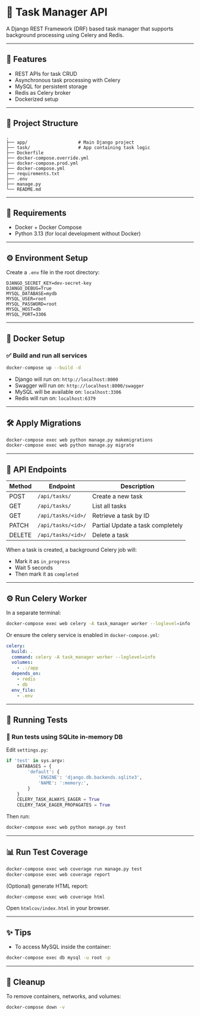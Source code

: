 
# 📝 Task Manager API

A Django REST Framework (DRF) based task manager that supports background processing using Celery and Redis.

---

## 🚀 Features

- REST APIs for task CRUD
- Asynchronous task processing with Celery
- MySQL for persistent storage
- Redis as Celery broker
- Dockerized setup

---

## 🧱 Project Structure

```
.
├── app/                   # Main Django project
├── task/                  # App containing task logic
├── Dockerfile
├── docker-compose.override.yml
├── docker-compose.prod.yml
├── docker-compose.yml
├── requirements.txt
├── .env
├── manage.py
└── README.md
```

---

## 🔧 Requirements

- Docker + Docker Compose
- Python 3.13 (for local development without Docker)

---

## ⚙️ Environment Setup

Create a `.env` file in the root directory:

```env
DJANGO_SECRET_KEY=dev-secret-key
DJANGO_DEBUG=True
MYSQL_DATABASE=mydb
MYSQL_USER=root
MYSQL_PASSWORD=root
MYSQL_HOST=db
MYSQL_PORT=3306
```

---

## 🐳 Docker Setup

### ✅ Build and run all services

```bash
docker-compose up --build -d
```

- Django will run on: `http://localhost:8000`
- Swagger will run on: `http://localhost:8000/swagger`
- MySQL will be available on: `localhost:3306`
- Redis will run on: `localhost:6379`

---

## 🛠️ Apply Migrations

```bash
docker-compose exec web python manage.py makemigrations
docker-compose exec web python manage.py migrate
```

---

## 📮 API Endpoints

| Method | Endpoint           | Description                     |
|--------|--------------------|---------------------------------|
| POST   | `/api/tasks/`      | Create a new task               |
| GET    | `/api/tasks/`      | List all tasks                  |
| GET    | `/api/tasks/<id>/` | Retrieve a task by ID           |
| PATCH  | `/api/tasks/<id>/` | Partial Update a task completely|
| DELETE | `/api/tasks/<id>/` | Delete a task                   |

When a task is created, a background Celery job will:
- Mark it as `in_progress`
- Wait 5 seconds
- Then mark it as `completed`

---

## ⚙️ Run Celery Worker

In a separate terminal:

```bash
docker-compose exec web celery -A task_manager worker --loglevel=info
```

Or ensure the celery service is enabled in `docker-compose.yml`:

```yaml
celery:
  build: .
  command: celery -A task_manager worker --loglevel=info
  volumes:
    - .:/app
  depends_on:
    - redis
    - db
  env_file:
    - .env
```

---

## 🧪 Running Tests

### 🔹 Run tests using SQLite in-memory DB

Edit `settings.py`:

```python
if 'test' in sys.argv:
    DATABASES = {
        'default': {
            'ENGINE': 'django.db.backends.sqlite3',
            'NAME': ':memory:',
        }
    }
    CELERY_TASK_ALWAYS_EAGER = True
    CELERY_TASK_EAGER_PROPAGATES = True
```

Then run:

```bash
docker-compose exec web python manage.py test
```

---

## 📊 Run Test Coverage

```bash
docker-compose exec web coverage run manage.py test
docker-compose exec web coverage report
```

(Optional) generate HTML report:

```bash
docker-compose exec web coverage html
```

Open `htmlcov/index.html` in your browser.

---

## ✨ Tips

- To access MySQL inside the container:

```bash
docker-compose exec db mysql -u root -p
```

---

## 🧹 Cleanup

To remove containers, networks, and volumes:

```bash
docker-compose down -v
```
